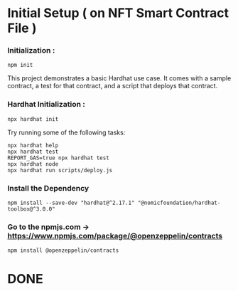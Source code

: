 # Initial Setup ( on NFT Smart Contract File )

### Initialization : 
```
npm init
```

This project demonstrates a basic Hardhat use case. It comes with a sample contract, a test for that contract, and a script that deploys that contract.

### Hardhat Initialization : 
```
npx hardhat init
```

Try running some of the following tasks:

```shell
npx hardhat help
npx hardhat test
REPORT_GAS=true npx hardhat test
npx hardhat node
npx hardhat run scripts/deploy.js
```
### Install the Dependency
```
npm install --save-dev "hardhat@^2.17.1" "@nomicfoundation/hardhat-toolbox@^3.0.0"
```

### Go to the npmjs.com -> https://www.npmjs.com/package/@openzeppelin/contracts
```
npm install @openzeppelin/contracts
```

# DONE
